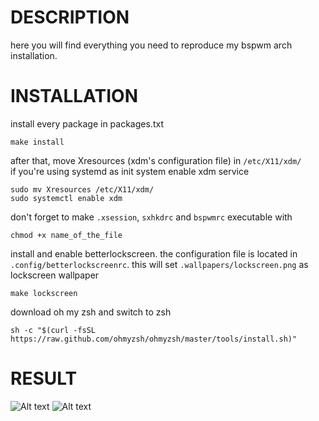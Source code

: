# DESCRIPTION

here you will find everything you need to reproduce my bspwm arch installation.


# INSTALLATION

install every package in packages.txt
```shell
make install
```

after that, move Xresources (xdm's configuration file) in `/etc/X11/xdm/` \
if you're using systemd as init system enable xdm service
```shell
sudo mv Xresources /etc/X11/xdm/
sudo systemctl enable xdm
```
don't forget to make `.xsession`, `sxhkdrc` and `bspwmrc` executable  with 
```shell
chmod +x name_of_the_file
```

install and enable betterlockscreen. the configuration file is located in `.config/betterlockscreenrc`.
this will set `.wallpapers/lockscreen.png` as lockscreen wallpaper
```shell
make lockscreen
```

download oh my zsh and switch to zsh
```shell
sh -c "$(curl -fsSL https://raw.github.com/ohmyzsh/ohmyzsh/master/tools/install.sh)"
```

# RESULT

![Alt text](/../screenshots/setup.png?raw=true "Desktop")
![Alt text](/../screenshots/lockscreen.png?raw=true "Lockscreen")
